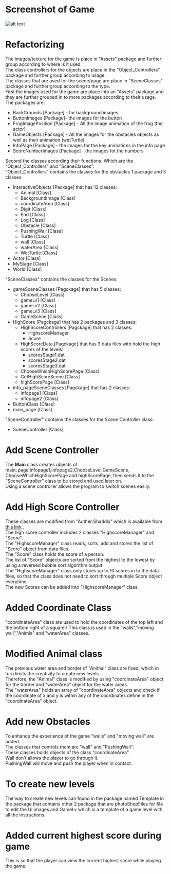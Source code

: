 # Screenshot of Game
![alt text](https://raw.githubusercontent.com/hirish99/Frogger-Arcade-Game/master/arcade.png)

# Refactorizing
The images/texture for the game is place in "Assets" package and further group according to where is it used. \
The class controllers for the objects are place in the "Object_Controllers" package and further group according to usage. \
The classes that are used for the scene/page are place in "SceneClasses" package and further group according to the type. \
First the images used for the game are place into an "Assets" package and they are further grouped in to more packages according to their usage.\
The packages are:
* BackGrounds       [Package] - for background images
* ButtonImages      [Package]- the images for the button
* FrogImagePosition [Package] - All the image animation of the frog (the actor)
* GameObjects       [Package] - All the images for the obstacles objects as well as their animation (wetTurtle)
* InfoPage          [Package] - the images for the key animations in the info page
* ScoreNumberImages [Package] - the images fot the numbers 

Second the classes according their functions. Which are the "Object_Controllers" and "SceneClasses".\
"Object_Controllers" contains the classes for the obstacles 1 package and 3 classes:
* InteractiveObjects [Package] that has 12 classes:
    * Animal                        [Class]
    * BackgroundImage               [Class]
    * coordinateArea                [Class]
    * Digit                         [Class]
    * End                           [Class]
    * Log                           [Class]
    * Obstacle                      [Class]
    * PushingWall                   [Class]
    * Turtle                        [Class]
    * wall                          [Class]
    * waterArea                     [Class]
    * WetTurtle                     [Class]
* Actor                             [Class]
* MyStage                           [Class]
* World                             [Class]

"SceneClasses" contains the classes for the Scenes:
* gameSceneClasses [Pagckage] that has 5 classes:
    * ChooseLevel                   [Class]
    * gameLv1                       [Class]
    * gameLv2                       [Class]
    * gameLv3                       [Class]
    * GameScene                     [Class]
* HighScore [Pagckage] that has 2 packages and 3 classes:
    * HighScoreControllers [Pagckage] that has 2 classes:
        * HighscoreManager
        * Score
    * HighScoreData [Pagckage] that has 3 data files with hold the high scores of the levels:
        * scoresStage1.dat
        * scoresStage2.dat
        * scoresStage3.dat
    * ChooseWhichHighScorePage      [Class]
    * GetHighScoreScene             [Class]
    * highScorePage                 [Class]
* info_pageSceneClasses [Pagckage] that has 2 classes:
    * infopage1                     [Class]
    * infopage2                     [Class]
* ButtonClass                       [Class]
* main_page                         [Class]

"SceneController" contains the classes for the Scene Controller class:
* SceneController                   [Class]

# Add Scene Controller
The **Main** class creates objects of main_page,infopage1,infopage2,ChooseLevel,GameScene,
 ChooseWhichHighScorePage and highScorePage, then sends it to the "SceneController" class
 to be stored and used later on. \
 Using a scene controller allows the program to switch scenes easily.
 
# Add High Score Controller 
These classes are modified from "Auther:Shaddix" which is available from [this link](http://forum.codecall.net/topic/50071-ystem/) . \
The high score controller includes 2 classes "HighscoreManager" and "Score".\
The "HighscoreManager" class reads, sorts ,add and stores the list of "Score" object from data files.\
The "Score" class holds the score of a person.\
The list of "Score" objects are sorted from the highest to the lowest by using a reversed bubble sort algorithm output.\
The "HighscoreManager" class only stores up to 10 scores in to the data files, so that the class does not need to sort 
through multiple Score object everytime.\
The new Scores can be added into "HighscoreManager" class. 

# Added Coordinate Class
"coordinateArea" class are used to hold the coordinates of the top left and the bottom right of a square.\ 
This class is used in the "walls","moving wall","Animla" and "waterArea" classes.

# Modified Animal class
The previous water area and border of "Animal" class are fixed, which in turn limits the creativity to create new levels.\
Therefore, the "Animal" class is modified by using "coordinateArea" object for the border and "waterArea" object for the water areas.\
The "waterArea" holds an array of "coordinateArea" objects and check if the coordinate of x and y is within any of the coordinates define
in the "coordinateArea" object.

# Add new Obstacles
To enhance the experience of the game "walls" and "moving wall" are added. \
The classes that controls them are "wall" and "PushingWall". \
These classes holds objects of the class "coordinateArea". \
Wall don't allows the player to go through it. \
PushingWall will move and push the player when in contact.

 # To create new levels
 The way to create new levels can found in the package named Template in the package that contains other 2 
 package that are photoShopFiles for file to edit the UI images and GameLv which is a template of a game level with all
 the instructions.

# Added current highest score during game
This is so that the player can view the current highest score while playing the game.

